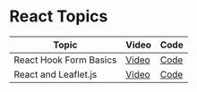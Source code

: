 # React Topics

| Topic                  | Video                                                | Code                     |
| ---------------------- | ---------------------------------------------------- | ------------------------ |
| React Hook Form Basics | [Video](https://www.youtube.com/watch?v=DwixOP_889g) | [Code](./rhf-basics/)    |
| React and Leaflet.js   | [Video](https://www.youtube.com/watch?v=8qEk-EkjHls) | [Code](./react-leaflet/) |
